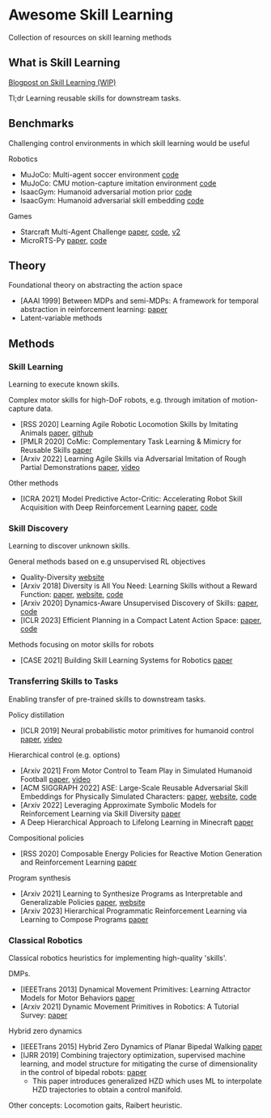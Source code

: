 # Awesome Skill Learning
Collection of resources on skill learning methods

## What is Skill Learning

[Blogpost on Skill Learning (WIP)](https://daniel-ch-tan.github.io/blog/2022/skill-learning/)

Tl;dr Learning reusable skills for downstream tasks.  

## Benchmarks

Challenging control environments in which skill learning would be useful

Robotics
- MuJoCo: Multi-agent soccer environment [code](https://github.com/deepmind/dm_control/tree/main/dm_control/locomotion/soccer)
- MuJoCo: CMU motion-capture imitation environment [code](https://github.com/deepmind/dm_control/tree/main/dm_control/locomotion/mocap)
- IsaacGym: Humanoid adversarial motion prior [code](https://github.com/NVIDIA-Omniverse/IsaacGymEnvs/blob/main/isaacgymenvs/tasks/humanoid_amp.py)
- IsaacGym: Humanoid adversarial skill embedding [code](https://github.com/nv-tlabs/ASE)

Games
- Starcraft Multi-Agent Challenge [paper](https://arxiv.org/abs/1902.04043), [code](https://github.com/oxwhirl/smac), [v2](https://github.com/oxwhirl/smacv2)
- MicroRTS-Py [paper](https://arxiv.org/abs/2105.13807), [code](https://github.com/Farama-Foundation/MicroRTS-Py)

## Theory
Foundational theory on abstracting the action space
- [AAAI 1999] Between MDPs and semi-MDPs: A framework for temporal abstraction in reinforcement learning: [paper](https://people.cs.umass.edu/~barto/courses/cs687/Sutton-Precup-Singh-AIJ99.pdf)
- Latent-variable methods

## Methods

### Skill Learning 
Learning to execute known skills. 

Complex motor skills for high-DoF robots, e.g. through imitation of motion-capture data. 
- [RSS 2020] Learning Agile Robotic Locomotion Skills by Imitating Animals [paper](https://arxiv.org/abs/2004.00784), [github](https://github.com/erwincoumans/motion_imitation)
- [PMLR 2020] CoMic: Complementary Task Learning & Mimicry for Reusable Skills [paper](https://proceedings.mlr.press/v119/hasenclever20a.html)
- [Arxiv 2022] Learning Agile Skills via Adversarial Imitation of Rough Partial Demonstrations [paper](https://arxiv.org/abs/2206.11693), [video](https://www.youtube.com/playlist?list=PLhqs0Oka9VRFrKb9djmEBU-NyewCKHfGP)

Other methods
- [ICRA 2021] Model Predictive Actor-Critic: Accelerating Robot Skill Acquisition with Deep Reinforcement Learning [paper](https://ieeexplore.ieee.org/stamp/stamp.jsp?tp=&arnumber=9561298), [code](https://github.com/dnandha/mopac)

### Skill Discovery
Learning to discover unknown skills. 

General methods based on e.g unsupervised RL objectives
- Quality-Diversity [website](https://quality-diversity.github.io/)
- [Arxiv 2018] Diversity is All You Need: Learning Skills without a Reward Function: [paper](https://arxiv.org/abs/1802.06070), [website](https://sites.google.com/view/diayn/), [code](https://github.com/ben-eysenbach/sac)
- [Arxiv 2020] Dynamics-Aware Unsupervised Discovery of Skills: [paper](https://arxiv.org/abs/1907.01657), [code](https://github.com/google-research/dads)
- [ICLR 2023] Efficient Planning in a Compact Latent Action Space: [paper](https://arxiv.org/abs/2208.10291), [code](https://github.com/ZhengyaoJiang/latentplan)

Methods focusing on motor skills for robots
- [CASE 2021] Building Skill Learning Systems for Robotics [paper](https://ieeexplore.ieee.org/stamp/stamp.jsp?tp=&arnumber=9551562)

### Transferring Skills to Tasks
Enabling transfer of pre-trained skills to downstream tasks. 

Policy distillation 
- [ICLR 2019] Neural probabilistic motor primitives for humanoid control [paper](https://arxiv.org/abs/1811.11711), [video](https://www.youtube.com/watch?v=CaDEf-QcKwA)

Hierarchical control (e.g. options)
- [Arxiv 2021] From Motor Control to Team Play in Simulated Humanoid Football [paper](https://arxiv.org/abs/2105.12196), [video](https://youtu.be/KHMwq9pv7mg)
- [ACM SIGGRAPH 2022] ASE: Large-Scale Reusable Adversarial Skill Embeddings for Physically Simulated Characters: [paper](https://arxiv.org/abs/2205.01906), [website](https://xbpeng.github.io/projects/ASE/index.html), [code](https://github.com/nv-tlabs/ASE)
- [Arxiv 2022] Leveraging Approximate Symbolic Models for Reinforcement Learning via Skill Diversity [paper](https://arxiv.org/abs/2202.02886)
- A Deep Hierarchical Approach to Lifelong Learning in Minecraft [paper](https://arxiv.org/abs/1604.07255)

Compositional policies
- [RSS 2020] Composable Energy Policies for Reactive Motion Generation and Reinforcement Learning [paper](http://www.roboticsproceedings.org/rss17/p052.pdf)

Program synthesis
- [Arxiv 2021] Learning to Synthesize Programs as Interpretable and Generalizable Policies [paper](https://arxiv.org/abs/2108.13643), [website](https://clvrai.github.io/leaps/)
- [Arxiv 2023] Hierarchical Programmatic Reinforcement Learning via Learning to Compose Programs [paper](https://arxiv.org/abs/2301.12950)

### Classical Robotics
Classical robotics heuristics for implementing high-quality 'skills'.

DMPs.
- [IEEETrans 2013] Dynamical Movement Primitives: Learning Attractor Models for Motor Behaviors [paper](https://ieeexplore.ieee.org/document/6797340)
- [Arxiv 2021] Dynamic Movement Primitives in Robotics: A Tutorial Survey: [paper](https://arxiv.org/pdf/2102.03861.pdf)

Hybrid zero dynamics
- [IEEETrans 2015] Hybrid Zero Dynamics of Planar Bipedal Walking [paper](https://web.eecs.umich.edu/~grizzle/papers/Grizzle_Westervelt_HZD_IsidoriFest.pdf)
- [IJRR 2019] Combining trajectory optimization, supervised machine learning, and model structure for mitigating the curse of dimensionality in the control of bipedal robots: [paper](https://journals.sagepub.com/doi/pdf/10.1177/0278364919859425)
  - This paper introduces generalized HZD which uses ML to interpolate HZD trajectories to obtain a control manifold. 

Other concepts: Locomotion gaits, Raibert heuristic. 
